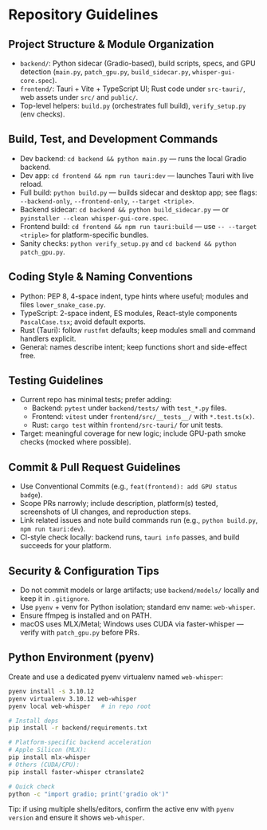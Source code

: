 # Repository Guidelines

## Project Structure & Module Organization
- `backend/`: Python sidecar (Gradio-based), build scripts, specs, and GPU detection (`main.py`, `patch_gpu.py`, `build_sidecar.py`, `whisper-gui-core.spec`).
- `frontend/`: Tauri + Vite + TypeScript UI; Rust code under `src-tauri/`, web assets under `src/` and `public/`.
- Top-level helpers: `build.py` (orchestrates full build), `verify_setup.py` (env checks).

## Build, Test, and Development Commands
- Dev backend: `cd backend && python main.py` — runs the local Gradio backend.
- Dev app: `cd frontend && npm run tauri:dev` — launches Tauri with live reload.
- Full build: `python build.py` — builds sidecar and desktop app; see flags: `--backend-only`, `--frontend-only`, `--target <triple>`.
- Backend sidecar: `cd backend && python build_sidecar.py` — or `pyinstaller --clean whisper-gui-core.spec`.
- Frontend build: `cd frontend && npm run tauri:build` — use `-- --target <triple>` for platform-specific bundles.
- Sanity checks: `python verify_setup.py` and `cd backend && python patch_gpu.py`.

## Coding Style & Naming Conventions
- Python: PEP 8, 4-space indent, type hints where useful; modules and files `lower_snake_case.py`.
- TypeScript: 2-space indent, ES modules, React-style components `PascalCase.tsx`; avoid default exports.
- Rust (Tauri): follow `rustfmt` defaults; keep modules small and command handlers explicit.
- General: names describe intent; keep functions short and side-effect free.

## Testing Guidelines
- Current repo has minimal tests; prefer adding:
  - Backend: `pytest` under `backend/tests/` with `test_*.py` files.
  - Frontend: `vitest` under `frontend/src/__tests__/` with `*.test.ts(x)`.
  - Rust: `cargo test` within `frontend/src-tauri/` for unit tests.
- Target: meaningful coverage for new logic; include GPU-path smoke checks (mocked where possible).

## Commit & Pull Request Guidelines
- Use Conventional Commits (e.g., `feat(frontend): add GPU status badge`).
- Scope PRs narrowly; include description, platform(s) tested, screenshots of UI changes, and reproduction steps.
- Link related issues and note build commands run (e.g., `python build.py`, `npm run tauri:dev`).
- CI-style check locally: backend runs, `tauri info` passes, and build succeeds for your platform.

## Security & Configuration Tips
- Do not commit models or large artifacts; use `backend/models/` locally and keep it in `.gitignore`.
- Use `pyenv` + venv for Python isolation; standard env name: `web-whisper`.
- Ensure ffmpeg is installed and on PATH.
- macOS uses MLX/Metal; Windows uses CUDA via faster-whisper — verify with `patch_gpu.py` before PRs.

## Python Environment (pyenv)
Create and use a dedicated pyenv virtualenv named `web-whisper`:

```bash
pyenv install -s 3.10.12
pyenv virtualenv 3.10.12 web-whisper
pyenv local web-whisper   # in repo root

# Install deps
pip install -r backend/requirements.txt

# Platform-specific backend acceleration
# Apple Silicon (MLX):
pip install mlx-whisper
# Others (CUDA/CPU):
pip install faster-whisper ctranslate2

# Quick check
python -c "import gradio; print('gradio ok')"
```

Tip: if using multiple shells/editors, confirm the active env with `pyenv version` and ensure it shows `web-whisper`.

